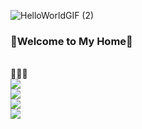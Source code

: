 ![HelloWorldGIF (2)](https://github.com/seyoun9/seyoun9/assets/112360339/4a878501-bc91-42c0-b071-e68fc77ff226)

### 🎉Welcome to My Home🎉
<br/>
🫷😎🫸
<br/>
<a href="https://computer-life.tistory.com/" target="_blank"><img src="https://img.shields.io/badge/tistory-FF6000?style=for-the-badge&logo=tistory&logoColor=white"/></a>
<br/>
<a href="https://spring.io/" target="_blank"><img src="https://img.shields.io/badge/Spring-6DB33F?style=for-the-badge&logo=Spring&logoColor=white"></a>
<br/>
<a href="https://unity.com/kr" target="_blank"><img src="https://img.shields.io/badge/unity-000000?style=for-the-badge&logo=unity&logoColor=white"></a>
<br/>
<a href="https://kotlinlang.org/" target="_blank"><img src="https://img.shields.io/badge/kotlin-7F52FF?style=for-the-badge&logo=kotlin&logoColor=white"></a>
